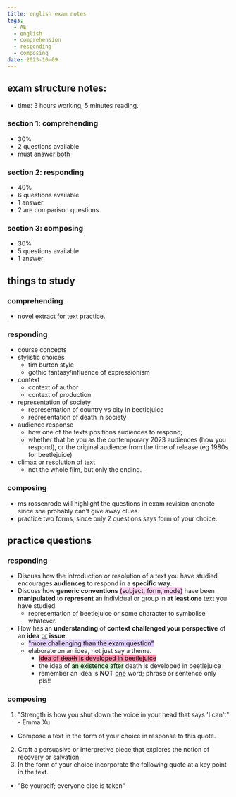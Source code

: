 ```yaml
---
title: english exam notes
tags:
  - AE
  - english
  - comprehension
  - responding
  - composing
date: 2023-10-09
---
```

## exam structure notes:
- time: 3 hours working, 5 minutes reading.
### section 1: comprehending
- 30% 
- 2 questions available
- must answer <u>both</u>
### section 2: responding
- 40%
- 6 questions available
- 1 answer
- 2 are comparison questions
### section 3: composing
- 30%
- 5 questions available
- 1 answer

## things to study
### comprehending
- novel extract for text practice.
### responding
- course concepts
- stylistic choices
	- tim burton style
	- gothic fantasy/influence of expressionism
- context
	- context of author
	- context of production
- representation of society
	- representation of country vs city in beetlejuice
	- representation of death in society
- audience response
	- how one of the texts positions audiences to respond; 
	- whether that be you as the contemporary 2023 audiences (how you respond), or the original audience from the time of release (eg 1980s for beetlejuice)
- climax or resolution of text
	- not the whole film, but only the ending.
### composing
- ms rossenrode will highlight the questions in exam revision onenote since she probably can't give away clues.
- practice two forms, since only 2 questions says form of your choice.

## practice questions
### responding
- Discuss how the introduction or resolution of a text you have studied encourages **audience<u>s</u>** to respond in a **specific way**.
- Discuss how **generic conventions** <mark style="background: #FFB8EBA6;">(subject, form, mode)</mark> have been **manipulated** to **represent** an individual or group in **at least one** text you have studied.
	- representation of beetlejuice or some character to symbolise whatever.
- How has an **understanding** of **context** **challenged your perspective** of an **idea** <u>or</u> **issue**.
	- <mark style="background: #D2B3FFA6;">"more challenging than the exam question"</mark>
	- elaborate on an idea, not just say a theme.
		- <mark style="background: #FF5582A6;">idea of ~~death~~ is developed in beetlejuice</mark>
		- the idea of <mark style="background: #BBFABBA6;">an existence after</mark> death is developed in beetlejuice
		- remember an idea is **NOT** <u>one</u> word; phrase or sentence only pls!!
### composing
1. "Strength is how you shut down the voice in your head that says 'I can't" - Emma Xu
- Compose a text in the form of your choice in response to this quote.
2. Craft a persuasive or interpretive piece that explores the notion of recovery or salvation.
3. In the form of your choice incorporate the following quote at a key point in the text.
- "Be yourself; everyone else is taken"